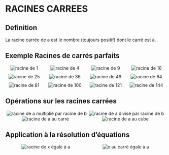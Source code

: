 # RACINES CARREES

## Definition

La racine carrée de a est le nombre (toujours positif) dont le carré est a.

## Exemple Racines de carrés parfaits

<div style="display:grid; grid-template-columns:repeat(4, 1fr); grid-gap:10px;">
    <div style="text-align:center;">
        <img src="https://latex.codecogs.com/svg.latex?\sqrt{1}=1" alt="racine de 1" />
    </div>
    <div style="text-align:center;">
        <img src="https://latex.codecogs.com/svg.latex?\sqrt{4}=2" alt="racine de 4" />
    </div>
    <div style="text-align:center;">
        <img src="https://latex.codecogs.com/svg.latex?\sqrt{9}=3" alt="racine de 9" />
    </div>
    <div style="text-align:center;">
        <img src="https://latex.codecogs.com/svg.latex?\sqrt{16}=4" alt="racine de 16" />
    </div>
    <div style="text-align:center;">
        <img src="https://latex.codecogs.com/svg.latex?\sqrt{25}=5" alt="racine de 25" />
    </div>
    <div style="text-align:center;">
        <img src="https://latex.codecogs.com/svg.latex?\sqrt{36}=6" alt="racine de 36" />
     </div>
      <div style="text-align:center;">
         <img src="https://latex.codecogs.com/svg.latex?\sqrt{49}=7" alt="racine de 49" />
     </div>
      <div style="text-align:center;">
         <img src="https://latex.codecogs.com/svg.latex?\sqrt{64}=8" alt="racine de 64" />
     </div>
      <div style="text-align:center;">
         <img src="https://latex.codecogs.com/svg.latex?\sqrt{81}=9" alt="racine de 81" />
     </div>
      <div style="text-align:center;">
         <img src="https://latex.codecogs.com/svg.latex?\sqrt{100}=10" alt="racine de 100" />
     </div>
      <div style="text-align:center;">
         <img src="https://latex.codecogs.com/svg.latex?\sqrt{121}=11" alt="racine de 121" />
     </div>
      <div style="text-align:center;">
         <img src="https://latex.codecogs.com/svg.latex?\sqrt{144}=12" alt="racine de 144" />
     </div>
</div>

## Opérations sur les racines carrées

<div style="display:flex; justify-content:space-around; align-items:center;flex-wrap:wrap;">
         <img src="https://latex.codecogs.com/svg.latex?\sqrt{a}\times\sqrt{b}\ = \sqrt{\sqrt{a \times b}}" alt="racine de a multiplié par racine de b" />
         <img src="https://latex.codecogs.com/svg.latex?\sqrt{\frac{a}{b}}=\frac{\sqrt{a}}{\sqrt{b}}" alt="racine de a divisé par racine de b" />
         <img src="https://latex.codecogs.com/svg.latex?\sqrt{a^2}=|a|" alt="racine de a au carré" />
         <img src="https://latex.codecogs.com/svg.latex?\sqrt{a^3}=\sqrt{a^2}\times\sqrt{a}=|a|\times\sqrt{a}" alt="racine de a au cube" />
</div>

## Application à la résolution d’équations

<div style="display:flex; justify-content:space-around; align-items:center;flex-wrap:wrap;">
         <img src="https://latex.codecogs.com/svg.latex?\sqrt{x}=a\ \Leftrightarrow\ x=a^2" alt="racine de x égale à a" />
         <img src="https://latex.codecogs.com/svg.latex?x^2=a\ and\ a > 0\ \rightarrow x=\sqrt{a}\ or\ x=- \sqrt{a}" alt="x au carré égale à a" />
